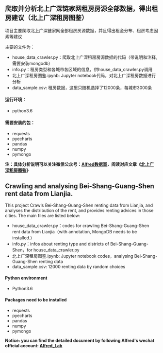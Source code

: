 ## 爬取并分析北上广深链家网租房房源全部数据，得出租房建议（北上广深租房图鉴）

项目主要爬取北上广深链家网全部租房房源数据，并且得出租金分布、租房考虑因素等建议

主要的文件为：
- house_data_crawler.py：爬取北上广深租房房源数据的代码（带说明和注释, 需要安装mongodb）
- info.py：租房类型和各城市各区域的信息，供house_data_crawler.py调用
- 北上广深租房图鉴.ipynb: Jupyter notebook代码，对北上广深租房数据进行分析
- data_sample.csv: 租房数据，这里只随机选择了12000条，每城市3000条

#### 运行环境：
- python3.6

#### 需要安装的包：
- requests
- pyecharts
- pandas
- numpy
- pymongo

**注：具体分析说明可以关注微信公众号：[Alfred数据室](https://wx1.sinaimg.cn/mw690/007yVcwsgy1g03lo67ikoj30u00f0ta0.jpg)，阅读对应文章《[北上广深租房图鉴](https://mp.weixin.qq.com/s/sb-g7sGmPJPIsfF23INlmQ)》**


## Crawling and analysing Bei-Shang-Guang-Shen rent data from Lianjia.

This project Crawls Bei-Shang-Guang-Shen renting data from Lianjia, and analyses the distribution of the rent, and provides renting advices in those cities.
The main files are listed below:
- house_data_crawler.py：codes for crawling Bei-Shang-Guang-Shen rent data from Lianjia（with annotation, MongoDB needs to be installed.）
- info.py：infos about renting type and districts of Bei-Shang-Guang-Shen，for house_data_crawler.py
- 北上广深租房图鉴.ipynb: Jupyter notebook codes，analysing Bei-Shang-Guang-Shen renting data
- data_sample.csv: 12000 renting data by random choices

#### Python environment
- Python3.6

#### Packages need to be installed
- requests
- pyecharts
- pandas
- numpy
- pymongo

**Notice: you can find the detailed document by following Alfred's wechat official account: [Alfred_Lab](https://wx1.sinaimg.cn/mw690/007yVcwsgy1g03lo67ikoj30u00f0ta0.jpg)**
